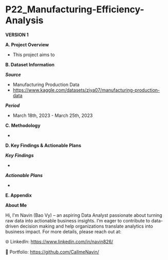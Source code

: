 # P22_Manufacturing-Efficiency-Analysis

**VERSION 1**

**A. Project Overview**

- This project aims to

**B. Dataset Information**

_**Source**_

- Manufacturing Production Data
- https://www.kaggle.com/datasets/ziya07/manufacturing-production-data

**_Period_**

- March 18th, 2023 - March 25th, 2023

**C. Methodology**

- 

**D. Key Findings & Actionable Plans**

_**Key Findings**_

- 

_**Actionable Plans**_

- 

**E. Appendix**



**About Me**

Hi, I'm Navin (Bao Vy) – an aspiring Data Analyst passionate about turning raw data into actionable business insights. I’m eager to contribute to data-driven decision making and help organizations translate analytics into business impact. For more details, please reach out at:

🌐 LinkedIn: https://www.linkedin.com/in/navin826/

📂 Portfolio: https://github.com/CallmeNavin/
